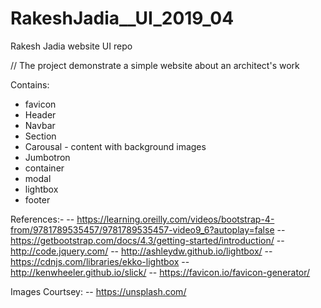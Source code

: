 # RakeshJadia__UI_2019_04
Rakesh Jadia website UI repo

// The project demonstrate a simple website about an architect's work

Contains:
- favicon
- Header
- Navbar
- Section
- Carousal - content with background images
- Jumbotron
- container
- modal
- lightbox
- footer

References:-
-- https://learning.oreilly.com/videos/bootstrap-4-from/9781789535457/9781789535457-video9_6?autoplay=false
-- https://getbootstrap.com/docs/4.3/getting-started/introduction/
-- http://code.jquery.com/
-- http://ashleydw.github.io/lightbox/
-- https://cdnjs.com/libraries/ekko-lightbox
-- http://kenwheeler.github.io/slick/
-- https://favicon.io/favicon-generator/


Images Courtsey:
-- https://unsplash.com/
